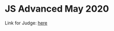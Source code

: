 <h1>JS Advanced May 2020</h1>

<p>
Link for Judge:
<a href="https://judge.softuni.bg/Contests/Practice/Index/2458#0"> here</a>
</p>
